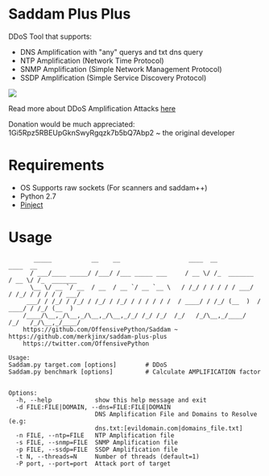 # Saddam Plus Plus
DDoS Tool that supports:
  * DNS Amplification with "any" querys and txt dns query
  * NTP Amplification (Network Time Protocol)
  * SNMP Amplification (Simple Network Management Protocol)
  * SSDP Amplification (Simple Service Discovery Protocol)
 
 
![](http://2.bp.blogspot.com/-TkNwFJsznto/VOs3l0uSgDI/AAAAAAAAALQ/S5BNt8ULwpg/s1600/9.png)

Read more about DDoS Amplification Attacks [here](http://www.pythonforpentesting.com/2015/02/ddos-amplification-attacks.html)

Donation would be much appreciated: 1Gi5Rpz5RBEUpGknSwyRgqzk7b5bQ7Abp2 ~ the original developer
# Requirements
 * OS Supports raw sockets (For scanners and saddam++)
 * Python 2.7
 * [Pinject](https://github.com/OffensivePython/Pinject)

# Usage
```
	   _____           __    __                   ____  __              ____  __              
	  / ___/____ _____/ /___/ /___ _____ ___     / __ \/ /_  _______   / __ \/ /_  _______    
	  \__ \/ __ `/ __  / __  / __ `/ __ `__ \   / /_/ / / / / / ___/  / /_/ / / / / / ___/    
	 ___/ / /_/ / /_/ / /_/ / /_/ / / / / / /  / ____/ / /_/ (__  )  / ____/ / /_/ (__  )     
	/____/\__,_/\__,_/\__,_/\__,_/_/ /_/ /_/  /_/   /_/\__,_/____/  /_/   /_/\__,_/____/      
	https://github.com/OffensivePython/Saddam ~ https://github.com/merkjinx/saddam-plus-plus
	https://twitter.com/OffensivePython

Usage: 
Saddam.py target.com [options]        # DDoS
Saddam.py benchmark [options]         # Calculate AMPLIFICATION factor


Options:
  -h, --help            show this help message and exit
  -d FILE:FILE|DOMAIN, --dns=FILE:FILE|DOMAIN
                        DNS Amplification File and Domains to Resolve (e.g:
                        dns.txt:[evildomain.com|domains_file.txt]
  -n FILE, --ntp=FILE   NTP Amplification file
  -s FILE, --snmp=FILE  SNMP Amplification file
  -p FILE, --ssdp=FILE  SSDP Amplification file
  -t N, --threads=N     Number of threads (default=1)
  -P port, --port=port  Attack port of target
```
